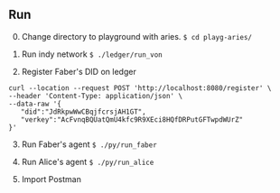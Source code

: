 
## Run
0. Change directory to playground with aries. `$ cd playg-aries/`

1. Run indy network
` $ ./ledger/run_von `


2. Register Faber's DID on ledger
```
curl --location --request POST 'http://localhost:8080/register' \
--header 'Content-Type: application/json' \
--data-raw '{
   "did":"JdRkpwWwCBqjfcrsjAH1GT",
   "verkey":"AcFvnqBQUatQmU4kfc9R9XEci8HQfDRPutGFTwpdWUrZ"
}'
```

3. Run Faber's agent `$ ./py/run_faber`

4. Run Alice's agent `$ ./py/run_alice`

5. Import Postman
